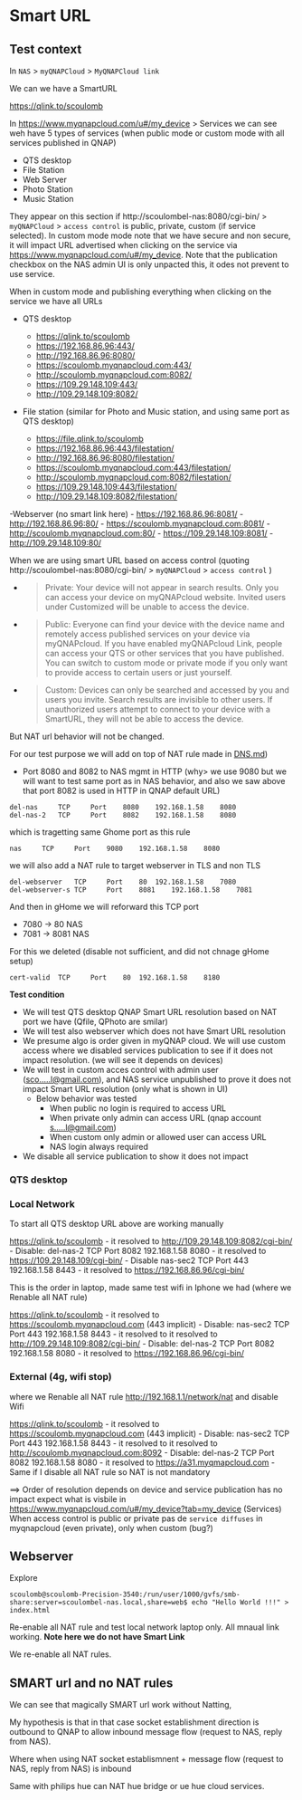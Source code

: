 # Smart URL

## Test context

In `NAS` > `myQNAPCloud` > `MyQNAPCloud link`

We can we have a SmartURL 

https://qlink.to/scoulomb

In https://www.myqnapcloud.com/u#/my_device > Services we can see weh have 5 types of services (when public mode or custom mode with all services published in QNAP)
- QTS desktop 
- File Station 
- Web Server
- Photo Station
- Music Station 


They appear on this section if http://scoulombel-nas:8080/cgi-bin/ > `myQNAPCloud` > `access control` is public, private, custom (if service selected).
In custom mode mode note that we have secure and non secure, it will impact URL advertised when clicking on the service via https://www.myqnapcloud.com/u#/my_device.
Note that the publication checkbox on the NAS admin UI is only unpacted this, it odes not prevent to use service.


When in custom mode and publishing everything when clicking on the service we have all URLs

- QTS desktop
    - https://qlink.to/scoulomb
    - https://192.168.86.96:443/
    - http://192.168.86.96:8080/
    - https://scoulomb.myqnapcloud.com:443/
    - http://scoulomb.myqnapcloud.com:8082/
    - https://109.29.148.109:443/
    - http://109.29.148.109:8082/

- File station (similar for Photo and Music station, and using same port as QTS desktop)
    - https://file.qlink.to/scoulomb
    - https://192.168.86.96:443/filestation/
    - http://192.168.86.96:8080/filestation/
    - https://scoulomb.myqnapcloud.com:443/filestation/
    - http://scoulomb.myqnapcloud.com:8082/filestation/
    - https://109.29.148.109:443/filestation/
    - http://109.29.148.109:8082/filestation/

-Webserver (no smart link here)
    - https://192.168.86.96:8081/
    - http://192.168.86.96:80/
    - https://scoulomb.myqnapcloud.com:8081/
    - http://scoulomb.myqnapcloud.com:80/
    - https://109.29.148.109:8081/
    - http://109.29.148.109:80/

When we are using smart URL based on access control (quoting http://scoulombel-nas:8080/cgi-bin/ > `myQNAPCloud` > `access control` )
- > Private: Your device will not appear in search results. Only you can access your device on myQNAPcloud website. Invited users under Customized will be unable to access the device.
- > Public: Everyone can find your device with the device name and remotely access published services on your device via myQNAPcloud. If you have enabled myQNAPcloud Link, people can access your QTS or other services that you have published. You can switch to custom mode or private mode if you only want to provide access to certain users or just yourself.
- > Custom: Devices can only be searched and accessed by you and users you invite. Search results are invisible to other users. If unauthorized users attempt to connect to your device with a SmartURL, they will not be able to access the device.


But NAT url behavior will not be changed.


For our test purpose we will add on top of NAT rule made in [DNS.md](../DNS.md#intro))

- Port 8080 and 8082 to NAS mgmt in HTTP (why> we use 9080 but we will want to test same port as in NAS behavior, and also we saw above that port 8082 is used in HTTP in QNAP default URL)

````
del-nas 	TCP 	Port 	8080 	192.168.1.58 	8080 	
del-nas-2 	TCP 	Port 	8082 	192.168.1.58 	8080
````

which is tragetting same Ghome port as this rule

````
nas 	TCP 	Port 	9080 	192.168.1.58 	8080
````

we will also add a NAT rule to target webserver in TLS and non TLS

````
del-webserver 	TCP 	Port 	80 	192.168.1.58 	7080 	
del-webserver-s	TCP 	Port 	8081 	192.168.1.58 	7081
````

And then in gHome we will reforward this TCP port 

- 7080 -> 80 NAS
- 7081 -> 8081 NAS 

For this we deleted (disable not sufficient, and did not chnage gHome setup)

````
cert-valid 	TCP 	Port 	80 	192.168.1.58 	8180
````

**Test condition**
- We will test QTS desktop QNAP Smart URL resolution based on NAT port we have (Qfile, QPhoto are smilar)
- We will test also webserver which does not have Smart URL resolution
- We presume algo is order given in myQNAP cloud. We will use custom access where we disabled services publication to see if it does not impact resolution. (we will see it depends on devices)
- We will test in custom acces control with admin user (sco.....l@gmail.com), and NAS service unpublished to prove it does not impact Smart URL resolution (only what is shown in UI)
    - Below behavior was tested
        - When public no login is required to access URL
        - When private only admin can access URL (qnap account s.....l@gmail.com)
        - When custom only admin or allowed user can access URL
        - NAS login always required
- We disable all service publication to show it does not impact    


### QTS desktop

### Local Network 

To start all QTS desktop URL above are working manually

https://qlink.to/scoulomb
    - it resolved to http://109.29.148.109:8082/cgi-bin/
    - Disable:  	del-nas-2 	TCP 	Port 	8082 	192.168.1.58 	8080
    - it resolved to https://109.29.148.109/cgi-bin/
    - Disable  nas-sec2 	TCP 	Port 	443 	192.168.1.58 	8443
    - it resolved to https://192.168.86.96/cgi-bin/

This is the order in laptop, made same test wifi in Iphone we had (where we 
Renable all NAT rule)


https://qlink.to/scoulomb 
    - it resolved to https://scoulomb.myqnapcloud.com (443 implicit)
    - Disable:  	 	nas-sec2 	TCP 	Port 	443 	192.168.1.58 	8443
    - it resolved to  it resolved to http://109.29.148.109:8082/cgi-bin/
    - Disable:  	del-nas-2 	TCP 	Port 	8082 	192.168.1.58 	8080
    - it resolved to https://192.168.86.96/cgi-bin/

### External  (4g, wifi stop)


where we Renable all NAT rule  http://192.168.1.1/network/nat and disable Wifi


https://qlink.to/scoulomb 
    - it resolved to https://scoulomb.myqnapcloud.com (443 implicit)
    - Disable:  	 	nas-sec2 	TCP 	Port 	443 	192.168.1.58 	8443
    - it resolved to  it resolved to http://scoulomb.myqnapcloud.com:8092
    - Disable:  	del-nas-2 	TCP 	Port 	8082 	192.168.1.58 	8080
    - it resolved to https://a31.myqmapcloud.com
        - Same if I disable all NAT rule so NAT is not mandatory


==> Order of resolution depends on device and service publication has no impact expect what is visbile in https://www.myqnapcloud.com/u#/my_device?tab=my_device (Services)
When access control is public or private pas de `service diffuses` in myqnapcloud (even private), only when custom (bug?) <!-- check ok-->

## Webserver

Explore
>

````
scoulomb@scoulomb-Precision-3540:/run/user/1000/gvfs/smb-share:server=scoulombel-nas.local,share=web$ echo "Hello World !!!" > index.html
````

Re-enable all NAT rule and test local network laptop only.
All mnaual link working.
**Note here we do not have Smart Link**


<!-- QNAP SMART URL CCL OK -->

We re-enable all NAT rules.

## SMART url and no NAT rules

We can see that magically SMART url work without Natting,

My hypothesis is that in that case socket establishment direction is outbound to QNAP to allow inbound message flow (request to NAS, reply from NAS).

Where when using NAT socket establismnent + message flow (request to NAS, reply from NAS) is inbound

<!--
See https://github.com/scoulomb/private_script/blob/main/Links-story-notes/socketEstablishmentDirection.md#L1
Other links? osef
-->

Same with philips hue can NAT hue bridge or ue hue cloud services.

<!-- inbound link (IP) -> socket establishment is inbound, 
and outbound link (IP) -> socket establishment is outbound
and inbound/outbound IP same IP used to have socket establishment i/o 

See https://github.com/scoulomb/private_script/ Links  mig README.md 

JUGE OK STOP, no link more-->